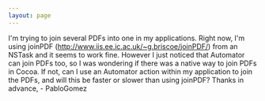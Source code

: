 ```yaml
---
layout: page
---
```




I'm trying to join several PDFs into one in my applications. Right now, I'm using joinPDF (http://www.iis.ee.ic.ac.uk/~g.briscoe/joinPDF/) from an NSTask and  it seems to work fine. However I just noticed that Automator can join PDFs too, so I was wondering if there was a native way to join PDFs in Cocoa. If not, can I use an Automator action within my application to join the PDFs, and will this be faster or slower than using joinPDF? Thanks in advance, - PabloGomez
